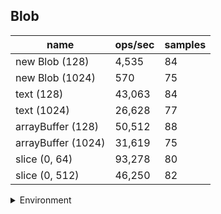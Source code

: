 ## Blob

|name|ops/sec|samples|
|-|-|-|
|new Blob (128)|4,535|84|
|new Blob (1024)|570|75|
|text (128)|43,063|84|
|text (1024)|26,628|77|
|arrayBuffer (128)|50,512|88|
|arrayBuffer (1024)|31,619|75|
|slice (0, 64)|93,278|80|
|slice (0, 512)|46,250|82|


<details>
<summary>Environment</summary>

* __Machine:__ linux x64 | 4 vCPUs | 7.6GB Mem
* __Run:__ Tue Nov 07 2023 18:23:40 GMT+0000 (Coordinated Universal Time)
</details>

<!--
{"environment":{"platform":"linux","arch":"x64","cpus":4,"totalMemory":7.6085662841796875},"benchmarks":[{"name":"new Blob (128)","opsSec":4534.679272429428,"samples":4},{"name":"new Blob (1024)","opsSec":570.4805302408276,"samples":2},{"name":"text (128)","opsSec":43062.915729379354,"samples":4},{"name":"text (1024)","opsSec":26628.414028354673,"samples":5},{"name":"arrayBuffer (128)","opsSec":50512.35427616338,"samples":3},{"name":"arrayBuffer (1024)","opsSec":31619.42567457766,"samples":4},{"name":"slice (0, 64)","opsSec":93278.46746516282,"samples":3},{"name":"slice (0, 512)","opsSec":46250.499639536334,"samples":4}]}-->
